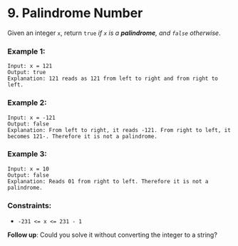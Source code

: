 # 9. Palindrome Number

Given an integer `x`, return `true` *if `x` is a **palindrome**, and `false` otherwise*.

### Example 1:

```
Input: x = 121
Output: true
Explanation: 121 reads as 121 from left to right and from right to left.
```

### Example 2:

```
Input: x = -121
Output: false
Explanation: From left to right, it reads -121. From right to left, it becomes 121-. Therefore it is not a palindrome.
```

### Example 3:

```
Input: x = 10
Output: false
Explanation: Reads 01 from right to left. Therefore it is not a palindrome.
```


### Constraints:

- `-231 <= x <= 231 - 1`


**Follow up**: Could you solve it without converting the integer to a string?
